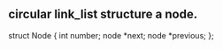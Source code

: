 ## circular link_list structure a node.
struct Node
{
    int number;
    node *next;
    node *previous;
};
